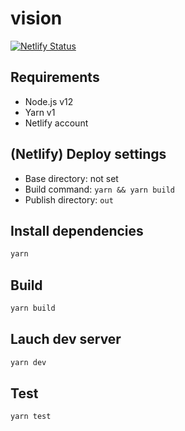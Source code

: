# vision

[![Netlify Status](https://api.netlify.com/api/v1/badges/2b2fecb4-97bc-4653-8492-54202153c1f6/deploy-status)](https://app.netlify.com/sites/infallible-neumann-dc1e95/deploys)

## Requirements

- Node.js v12
- Yarn v1
- Netlify account

## (Netlify) Deploy settings

- Base directory: not set
- Build command: `yarn && yarn build`
- Publish directory: `out`

## Install dependencies

```bash
yarn
```

## Build

```bash
yarn build
```

## Lauch dev server

```bash
yarn dev
```

## Test

```bash
yarn test
```
